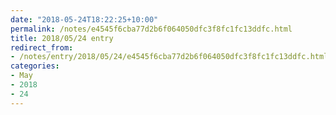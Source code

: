 ```yaml
---
date: "2018-05-24T18:22:25+10:00"
permalink: /notes/e4545f6cba77d2b6f064050dfc3f8fc1fc13ddfc.html
title: 2018/05/24 entry
redirect_from:
- /notes/entry/2018/05/24/e4545f6cba77d2b6f064050dfc3f8fc1fc13ddfc.html
categories:
- May
- 2018
- 24
---
```

